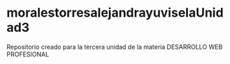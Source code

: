 # moralestorresalejandrayuviselaUnidad3
Repositorio creado para la tercera unidad de la materia DESARROLLO WEB PROFESIONAL
